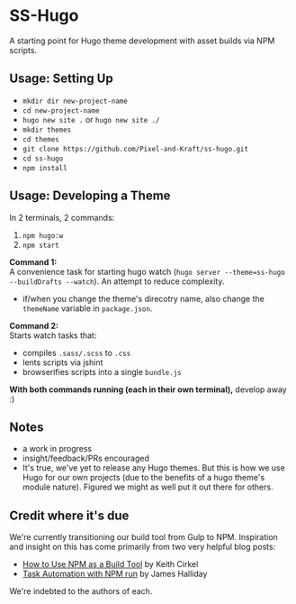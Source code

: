 # SS-Hugo

A starting point for Hugo theme development with asset builds via NPM scripts. 

## Usage: Setting Up

- `mkdir dir new-project-name`
- `cd new-project-name`
- `hugo new site .` or `hugo new site ./`
- `mkdir themes`
- `cd themes`
- `git clone https://github.com/Pixel-and-Kraft/ss-hugo.git`
- `cd ss-hugo`
- `npm install`

## Usage: Developing a Theme

In 2 terminals, 2 commands:  

1. `npm hugo:w`
2. `npm start`

**Command 1:**  
A convenience task for starting hugo watch (`hugo server --theme=ss-hugo --buildDrafts --watch`). An attempt to reduce complexity. 
- if/when you change the theme's direcotry name, also change the `themeName` variable in `package.json`.

**Command 2:**  
Starts watch tasks that:
- compiles `.sass/.scss` to `.css`
- lents scripts via jshint
- browserifies scripts into a single `bundle.js`

**With both commands running (each in their own terminal),** develop away :)

## Notes

- a work in progress
- insight/feedback/PRs encouraged
- It's true, we've yet to release any Hugo themes. But this is how we use Hugo for our own projects (due to the benefits of a hugo theme's module nature). Figured we might as well put it out there for others.

## Credit where it's due

We're currently transitioning our build tool from Gulp to NPM. Inspiration and insight on this has come primarily from two very helpful blog posts:  

- [How to Use NPM as a Build Tool](http://blog.keithcirkel.co.uk/how-to-use-npm-as-a-build-tool/) by Keith Cirkel
- [Task Automation with NPM run](http://substack.net/task_automation_with_npm_run) by James Halliday

We're indebted to the authors of each.
